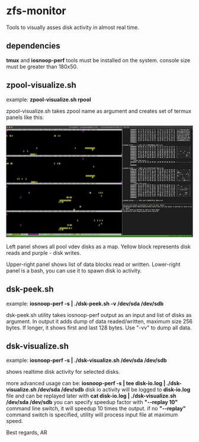 # zfs-monitor

Tools to visually asses disk activity in almost real time.

## dependencies

**tmux** and **iosnoop-perf** tools must be installed on the system.
console size must be greater than 180x50.

## zpool-visualize.sh

example: **zpool-visualize.sh rpool**

zpool-visualize.sh takes zpool name as argument and creates set of termux panels like this:

![complex pool io activity](/doc/compex-pool.png)

Left panel shows all pool vdev disks as a map. Yellow block represents disk reads and purple - disk writes.

Upper-right panel shows list of data blocks read or written.
Lower-right panel is a bash, you can use it to spawn disk io activity.

## dsk-peek.sh

example: **iosnoop-perf -s | ./dsk-peek.sh -v /dev/sda /dev/sdb**
  
dsk-peek.sh utility takes iosnoop-perf output as an input and list of disks as argument.
In output it adds dump of data readed/written, maximum size 256 bytes. If longer, it shows first and last 128 bytes. 
Use "-vv" to dump all data.

## dsk-visualize.sh

example: **iosnoop-perf -s | ./dsk-visualize.sh /dev/sda /dev/sdb**

shows realtime disk activity for selected disks.

more advanced usage can be: **iosnoop-perf -s | tee disk-io.log | ./dsk-visualize.sh /dev/sda /dev/sdb**
disk io activity will be logged to **disk-io.log** file and can be replayed later with **cat disk-io.log | ./dsk-visualize.sh /dev/sda /dev/sdb**
you can specify speedup factor with **"--replay 10"** command line switch, it will speedup 10 times the output.
if no **"--replay"** command switch is specified, utility will process input file at maximum speed.


Best regards,
AR
